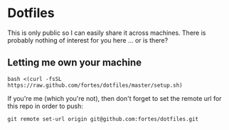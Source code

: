 # Dotfiles

This is only public so I can easily share it across machines. There is probably nothing of interest for you here ... or is there?

## Letting me own your machine

```
bash <(curl -fsSL https://raw.github.com/fortes/dotfiles/master/setup.sh)
```

If you're me (which you're not), then don't forget to set the remote url for this repo in order to push:

```
git remote set-url origin git@github.com:fortes/dotfiles.git
```
